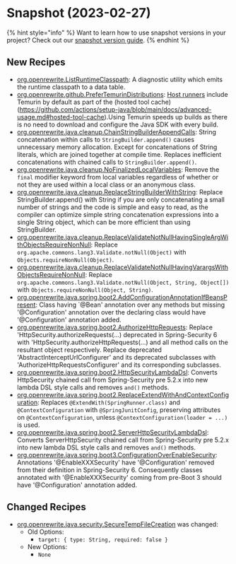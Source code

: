 # Snapshot (2023-02-27)

{% hint style="info" %}
Want to learn how to use snapshot versions in your project? Check out our [snapshot version guide](/reference/snapshot-instructions.md).
{% endhint %}

## New Recipes
* [org.openrewrite.ListRuntimeClasspath](https://docs.openrewrite.org/reference/recipes/listruntimeclasspath): A diagnostic utility which emits the runtime classpath to a data table. 
* [org.openrewrite.github.PreferTemurinDistributions](https://docs.openrewrite.org/reference/recipes/github/prefertemurindistributions): [Host runners](https://docs.github.com/en/actions/using-github-hosted-runners/about-github-hosted-runners#supported-runners-and-hardware-resources/) include Temurin by default as part of the (hosted tool cache)(https://github.com/actions/setup-java/blob/main/docs/advanced-usage.md#hosted-tool-cache).Using Temurin speeds up builds as there is no need to download and configure the Java SDK with every build. 
* [org.openrewrite.java.cleanup.ChainStringBuilderAppendCalls](https://docs.openrewrite.org/reference/recipes/java/cleanup/chainstringbuilderappendcalls): String concatenation within calls to `StringBuilder.append()` causes unnecessary memory allocation. Except for concatenations of String literals, which are joined together at compile time. Replaces inefficient concatenations with chained calls to `StringBuilder.append()`. 
* [org.openrewrite.java.cleanup.NoFinalizedLocalVariables](https://docs.openrewrite.org/reference/recipes/java/cleanup/nofinalizedlocalvariables): Remove the `final` modifier keyword from local variables regardless of whether or not they are used within a local class or an anonymous class. 
* [org.openrewrite.java.cleanup.ReplaceStringBuilderWithString](https://docs.openrewrite.org/reference/recipes/java/cleanup/replacestringbuilderwithstring): Replace StringBuilder.append() with String if you are only concatenating a small number of strings and the code is simple and easy to read, as the compiler can optimize simple string concatenation expressions into a single String object, which can be more efficient than using StringBuilder. 
* [org.openrewrite.java.cleanup.ReplaceValidateNotNullHavingSingleArgWithObjectsRequireNonNull](https://docs.openrewrite.org/reference/recipes/java/cleanup/replacevalidatenotnullhavingsingleargwithobjectsrequirenonnull): Replace `org.apache.commons.lang3.Validate.notNull(Object)` with `Objects.requireNonNull(Object)`. 
* [org.openrewrite.java.cleanup.ReplaceValidateNotNullHavingVarargsWithObjectsRequireNonNull](https://docs.openrewrite.org/reference/recipes/java/cleanup/replacevalidatenotnullhavingvarargswithobjectsrequirenonnull): Replace `org.apache.commons.lang3.Validate.notNull(Object, String, Object[])` with `Objects.requireNonNull(Object, String)`. 
* [org.openrewrite.java.spring.boot2.AddConfigurationAnnotationIfBeansPresent](https://docs.openrewrite.org/reference/recipes/java/spring/boot2/addconfigurationannotationifbeanspresent): Class having `@Bean' annotation over any methods but missing '@Configuration' annotation over the declaring class would have '@Configuration' annotation added. 
* [org.openrewrite.java.spring.boot2.AuthorizeHttpRequests](https://docs.openrewrite.org/reference/recipes/java/spring/boot2/authorizehttprequests): Replace 'HttpSecurity.authorizeRequests(...) deprecated in Spring-Security 6 with 'HttpSecurity.authorizeHttpRequests(...) and all method calls on the resultant object respectively. Replace deprecated 'AbstractInterceptUrlConfigurer' and its deprecated subclasses with 'AuthorizeHttpRequestsConfigurer' and its corresponding subclasses. 
* [org.openrewrite.java.spring.boot2.HttpSecurityLambdaDsl](https://docs.openrewrite.org/reference/recipes/java/spring/boot2/httpsecuritylambdadsl): Converts HttpSecurity chained call from Spring-Security pre 5.2.x into new lambda DSL style calls and removes `and()` methods. 
* [org.openrewrite.java.spring.boot2.ReplaceExtendWithAndContextConfiguration](https://docs.openrewrite.org/reference/recipes/java/spring/boot2/replaceextendwithandcontextconfiguration): Replaces `@ExtendWith(SpringRunner.class)` and `@ContextConfiguration` with `@SpringJunitConfig`, preserving attributes on `@ContextConfiguration`, unless `@ContextConfiguration(loader = ...)` is used. 
* [org.openrewrite.java.spring.boot2.ServerHttpSecurityLambdaDsl](https://docs.openrewrite.org/reference/recipes/java/spring/boot2/serverhttpsecuritylambdadsl): Converts ServerHttpSecurity chained call from Spring-Security pre 5.2.x into new lambda DSL style calls and removes `and()` methods. 
* [org.openrewrite.java.spring.boot3.ConfigurationOverEnableSecurity](https://docs.openrewrite.org/reference/recipes/java/spring/boot3/configurationoverenablesecurity): Annotations '@EnableXXXSecurity' have '@Configuration' removed from their definition in Spring-Security 6. Consequently classes annotated with '@EnableXXXSecurity' coming from pre-Boot 3 should have '@Configuration' annotation added. 

## Changed Recipes
* [org.openrewrite.java.security.SecureTempFileCreation](https://docs.openrewrite.org/reference/recipes/java/security/securetempfilecreation) was changed:
  * Old Options:
    * `target: { type: String, required: false }`
  * New Options:
    * `None`